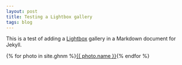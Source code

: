 ```yaml
---
layout: post
title: Testing a Lightbox gallery
tags: blog
---
```


This is a test of adding a [Lightbox](http://lokeshdhakar.com/projects/lightbox2/) gallery in a Markdown document for Jekyll.

{% for photo in site.ghnm %}<a
    href="{{ site.url }}{{ photo.imagepath }}"
    src="{{ site.url }}{% if photo.thumbpath %}{{ photo.thumbpath }}{% else %}{{ photo.imagepath }}{% endif %}"
    data-title="{{ photo.caption }}"
    data-lightbox="ghnm">{{ photo.name }}</a>{% endfor %}